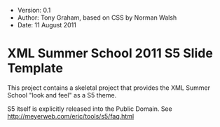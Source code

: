 * Version: 0.1
* Author: Tony Graham, based on CSS by Norman Walsh
* Date: 11 August 2011

# XML Summer School 2011 S5 Slide Template

This project contains a skeletal project that provides the XML Summer
School "look and feel" as a S5 theme.

S5 itself is explicitly released into the Public Domain.  See
http://meyerweb.com/eric/tools/s5/faq.html
